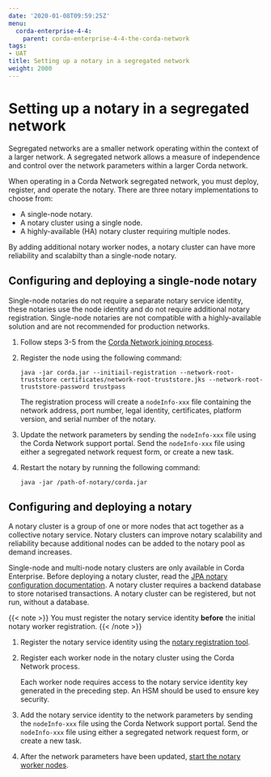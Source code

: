 ```yaml
---
date: '2020-01-08T09:59:25Z'
menu:
  corda-enterprise-4-4:
    parent: corda-enterprise-4-4-the-corda-network
tags:
- UAT
title: Setting up a notary in a segregated network
weight: 2000
---
```


# Setting up a notary in a segregated network

Segregated networks are a smaller network operating within the context of a larger network. A segregated network allows
a measure of independence and control over the network parameters within a larger Corda network.

When operating in a Corda Network segregated network, you must deploy, register, and operate the notary. There are three
notary implementations to choose from:

- A single-node notary.
- A notary cluster using a single node.
- A highly-available (HA) notary cluster requiring multiple nodes.

By adding additional notary worker nodes, a notary cluster can have more reliability and scalabilty than a single-node notary.

## Configuring and deploying a single-node notary

Single-node notaries do not require a separate notary service identity, these notaries use the node identity and do not require additional notary registration. Single-node notaries are not compatible with a highly-available solution and are not recommended for production networks.

1. Follow steps 3-5 from the [Corda Network joining process](https://corda.network/participation/index/).

2. Register the node using the following command:

    `java -jar corda.jar --initiail-registration --network-root-truststore certificates/network-root-truststore.jks --network-root-truststore-password trustpass`

    The registration process will create a `nodeInfo-xxx` file containing the network address, port number, legal identity, certificates, platform version, and serial number of the notary.

3. Update the network parameters by sending the `nodeInfo-xxx` file using the Corda Network support portal. Send the `nodeInfo-xxx` file using either a segregated network request form, or create a new task.

4. Restart the notary by running the following command:

    `java -jar /path-of-notary/corda.jar`


## Configuring and deploying a notary

A notary cluster is a group of one or more nodes that act together as a collective notary service. Notary clusters can improve
notary scalability and reliability because additional nodes can be added to the notary pool as demand increases.

Single-node and multi-node notary clusters are only available in Corda Enterprise. Before deploying a notary cluster,
read the [JPA notary configuration documentation](../notary/installing-jpa.md/). A notary cluster requires a backend database to store notarised
transactions. A notary cluster can be registered, but not run, without a database.

{{< note >}}
You must register the notary service identity **before** the initial notary worker registration.
{{< /note >}}

1. Register the notary service identity using the [notary registration tool](../notary/ha-notary-service-setup.md#ha-notary-registration-process).

2. Register each worker node in the notary cluster using the Corda Network process.

    Each worker node requires access to the notary service identity key generated in the preceding step. An HSM should be used to ensure key security.

3. Add the notary service identity to the network parameters by sending the `nodeInfo-xxx` file using the Corda Network support portal. Send the `nodeInfo-xxx` file using either a segregated network request form, or create a new task.

4. After the network parameters have been updated, [start the notary worker nodes](../operations/deployment/starting-components.md#starting-a-corda-node).
